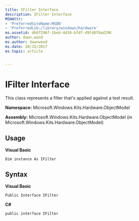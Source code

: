 ```yaml
---
title: IFilter Interface
description: IFilter Interface
MSHAttr:
- 'PreferredSiteName:MSDN'
- 'PreferredLib:/library/windows/hardware'
ms.assetid: db07296f-1bed-4d39-bfdf-d9fd8f8ad296
author: dawn.wood
ms.author: dawnwood
ms.date: 10/15/2017
ms.topic: article


---
```


# IFilter Interface


This class represents a filter that's applied against a test result.

**Namespace:** Microsoft.Windows.Kits.Hardware.ObjectModel

**Assembly:** Microsoft.Windows.Kits.Hardware.ObjectModel (in Microsoft.Windows.Kits.Hardware.ObjectModel)

## <span id="Usage"></span><span id="usage"></span><span id="USAGE"></span>Usage


**Visual Basic**

`Dim instance As IFilter`

## <span id="Syntax"></span><span id="syntax"></span><span id="SYNTAX"></span>Syntax


**Visual Basic**

`Public Interface IFilter`

**C#**

`public interface IFilter`

 

 






